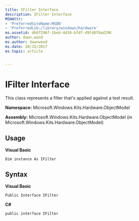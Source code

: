 ```yaml
---
title: IFilter Interface
description: IFilter Interface
MSHAttr:
- 'PreferredSiteName:MSDN'
- 'PreferredLib:/library/windows/hardware'
ms.assetid: db07296f-1bed-4d39-bfdf-d9fd8f8ad296
author: dawn.wood
ms.author: dawnwood
ms.date: 10/15/2017
ms.topic: article


---
```


# IFilter Interface


This class represents a filter that's applied against a test result.

**Namespace:** Microsoft.Windows.Kits.Hardware.ObjectModel

**Assembly:** Microsoft.Windows.Kits.Hardware.ObjectModel (in Microsoft.Windows.Kits.Hardware.ObjectModel)

## <span id="Usage"></span><span id="usage"></span><span id="USAGE"></span>Usage


**Visual Basic**

`Dim instance As IFilter`

## <span id="Syntax"></span><span id="syntax"></span><span id="SYNTAX"></span>Syntax


**Visual Basic**

`Public Interface IFilter`

**C#**

`public interface IFilter`

 

 






